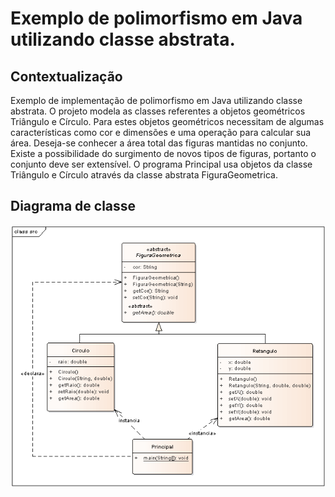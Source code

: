 # Exemplo de polimorfismo em Java utilizando classe abstrata.

## Contextualização

Exemplo de implementação de polimorfismo em Java utilizando classe abstrata.
O projeto modela as classes referentes a objetos geométricos Triângulo e Círculo.
Para estes objetos geométricos necessitam de algumas características como cor e dimensões e uma operação para calcular sua área.
Deseja-se conhecer a área total das figuras mantidas no conjunto.
Existe a possibilidade do surgimento de novos tipos de figuras, portanto o conjunto deve ser extensível.
O programa Principal usa objetos da classe Triângulo e Círculo através da classe abstrata FiguraGeometrica.

## Diagrama de classe

![Diagrama de classe](diagramadeclasse.png)